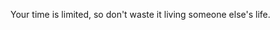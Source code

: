 Your time is limited, so don't waste it living someone else's life.
<!---
ghostrider22/ghostrider22 is a ✨ special ✨ repository because its `README.md` (this file) appears on your GitHub profile.
You can click the Preview link to take a look at your changes.
--->
